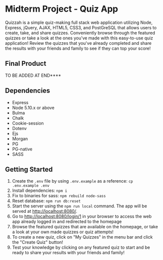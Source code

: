 # Midterm Project - Quiz App 

Quizzah is a simple quiz-making full stack web application utilizing Node, Express, jQuery, AJAX, HTML5, CSS3, and PostGreSQL that allows users to create, take, and share quizzes. Conveniently browse through the featured quizzes or take a look at the ones you've made with this easy-to-use quiz application! Review the quizzes that you've already completed and share the results with your friends and family to see if they can top your score!

## Final Product
TO BE ADDED AT END****

## Dependencies

- Express
- Node 5.10.x or above
- Bulma
- Chalk
- Cookie-session
- Dotenv
- Ejs
- Morgan
- PG
- PG-native
- SASS

## Getting Started

1. Create the `.env` file by using `.env.example` as a reference: `cp .env.example .env`
2. Install dependencies: `npm i`
3. Fix to binaries for sass: `npm rebuild node-sass`
4. Reset database: `npm run db:reset`
5. Start the server using the `npm run local` command. The app will be served at <http://localhost:8080/>.
6. Go to <http://localhost:8080/login/1> in your browser to access the web app already logged in and redirected to the homepage
7. Browse the featured quizzes that are available on the homepage, or take a look at your own made quizzes or quiz attempts!
8. To create a new quiz, click on "My Quizzes" in the menu bar and click the "Create Quiz" button!
9. Test your knowledge by clicking on any featured quiz to start and be ready to share your results with your friends and family!
